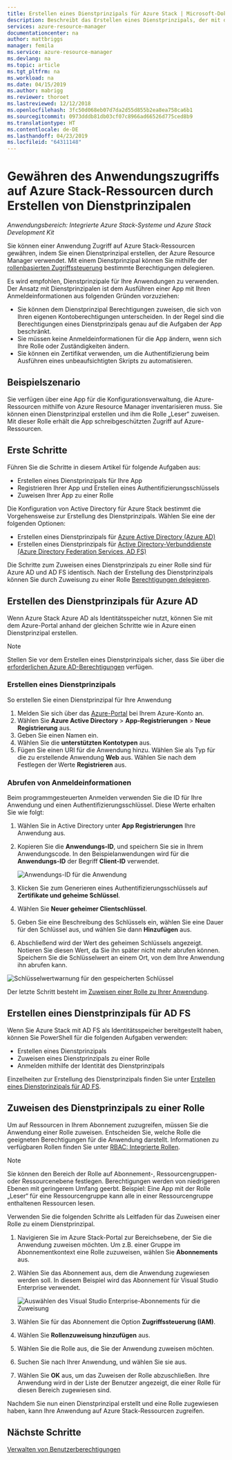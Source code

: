 ```yaml
---
title: Erstellen eines Dienstprinzipals für Azure Stack | Microsoft-Dokumentation
description: Beschreibt das Erstellen eines Dienstprinzipals, der mit der rollenbasierten Zugriffssteuerung in Azure Resource Manager zum Verwalten des Zugriffs auf Ressourcen verwendet werden kann.
services: azure-resource-manager
documentationcenter: na
author: mattbriggs
manager: femila
ms.service: azure-resource-manager
ms.devlang: na
ms.topic: article
ms.tgt_pltfrm: na
ms.workload: na
ms.date: 04/15/2019
ms.author: mabrigg
ms.reviewer: thoroet
ms.lastreviewed: 12/12/2018
ms.openlocfilehash: 3fc50d068eb07d7da2d55d855b2ea8ea758ca6b1
ms.sourcegitcommit: 0973dddb81db03cf07c8966ad66526d775ced8b9
ms.translationtype: HT
ms.contentlocale: de-DE
ms.lasthandoff: 04/23/2019
ms.locfileid: "64311148"
---
```

# <a name="give-applications-access-to-azure-stack-resources-by-creating-service-principals"></a>Gewähren des Anwendungszugriffs auf Azure Stack-Ressourcen durch Erstellen von Dienstprinzipalen

*Anwendungsbereich: Integrierte Azure Stack-Systeme und Azure Stack Development Kit*

Sie können einer Anwendung Zugriff auf Azure Stack-Ressourcen gewähren, indem Sie einen Dienstprinzipal erstellen, der Azure Resource Manager verwendet. Mit einem Dienstprinzipal können Sie mithilfe der [rollenbasierten Zugriffssteuerung](azure-stack-manage-permissions.md) bestimmte Berechtigungen delegieren.

Es wird empfohlen, Dienstprinzipale für Ihre Anwendungen zu verwenden. Der Ansatz mit Dienstprinzipalen ist dem Ausführen einer App mit Ihren Anmeldeinformationen aus folgenden Gründen vorzuziehen:

* Sie können dem Dienstprinzipal Berechtigungen zuweisen, die sich von Ihren eigenen Kontoberechtigungen unterscheiden. In der Regel sind die Berechtigungen eines Dienstprinzipals genau auf die Aufgaben der App beschränkt.
* Sie müssen keine Anmeldeinformationen für die App ändern, wenn sich Ihre Rolle oder Zuständigkeiten ändern.
* Sie können ein Zertifikat verwenden, um die Authentifizierung beim Ausführen eines unbeaufsichtigten Skripts zu automatisieren.

## <a name="example-scenario"></a>Beispielszenario

Sie verfügen über eine App für die Konfigurationsverwaltung, die Azure-Ressourcen mithilfe von Azure Resource Manager inventarisieren muss. Sie können einen Dienstprinzipal erstellen und ihm die Rolle „Leser“ zuweisen. Mit dieser Rolle erhält die App schreibgeschützten Zugriff auf Azure-Ressourcen.

## <a name="getting-started"></a>Erste Schritte

Führen Sie die Schritte in diesem Artikel für folgende Aufgaben aus:

* Erstellen eines Dienstprinzipals für Ihre App
* Registrieren Ihrer App und Erstellen eines Authentifizierungsschlüssels
* Zuweisen Ihrer App zu einer Rolle

Die Konfiguration von Active Directory für Azure Stack bestimmt die Vorgehensweise zur Erstellung des Dienstprinzipals. Wählen Sie eine der folgenden Optionen:

* Erstellen eines Dienstprinzipals für [Azure Active Directory (Azure AD)](azure-stack-create-service-principals.md#create-service-principal-for-azure-ad)
* Erstellen eines Dienstprinzipals für [Active Directory-Verbunddienste (Azure Directory Federation Services, AD FS)](azure-stack-create-service-principals.md#create-service-principal-for-ad-fs)

Die Schritte zum Zuweisen eines Dienstprinzipals zu einer Rolle sind für Azure AD und AD FS identisch. Nach der Erstellung des Dienstprinzipals können Sie durch Zuweisung zu einer Rolle [Berechtigungen delegieren](azure-stack-create-service-principals.md).

## <a name="create-service-principal-for-azure-ad"></a>Erstellen des Dienstprinzipals für Azure AD

Wenn Azure Stack Azure AD als Identitätsspeicher nutzt, können Sie mit dem Azure-Portal anhand der gleichen Schritte wie in Azure einen Dienstprinzipal erstellen.

> [!NOTE]
> Stellen Sie vor dem Erstellen eines Dienstprinzipals sicher, dass Sie über die [erforderlichen Azure AD-Berechtigungen](/azure/active-directory/develop/howto-create-service-principal-portal#required-permissions) verfügen.

### <a name="create-service-principal"></a>Erstellen eines Dienstprinzipals

So erstellen Sie einen Dienstprinzipal für Ihre Anwendung

1. Melden Sie sich über das [Azure-Portal](https://portal.azure.com) bei Ihrem Azure-Konto an.
2. Wählen Sie **Azure Active Directory** > **App-Registrierungen** > **Neue Registrierung** aus.
3. Geben Sie einen Namen ein.
4. Wählen Sie die **unterstützten Kontotypen** aus.
5.  Fügen Sie einen URI für die Anwendung hinzu. Wählen Sie als Typ für die zu erstellende Anwendung **Web** aus. Wählen Sie nach dem Festlegen der Werte **Registrieren** aus.

### <a name="get-credentials"></a>Abrufen von Anmeldeinformationen

Beim programmgesteuerten Anmelden verwenden Sie die ID für Ihre Anwendung und einen Authentifizierungsschlüssel. Diese Werte erhalten Sie wie folgt:

1. Wählen Sie in Active Directory unter **App Registrierungen** Ihre Anwendung aus.

2. Kopieren Sie die **Anwendungs-ID**, und speichern Sie sie in Ihrem Anwendungscode. In den Beispielanwendungen wird für die **Anwendungs-ID** der Begriff **Client-ID** verwendet.

     ![Anwendungs-ID für die Anwendung](./media/azure-stack-create-service-principals/image12.png)
3. Klicken Sie zum Generieren eines Authentifizierungsschlüssels auf **Zertifikate und geheime Schlüssel**.

4. Wählen Sie **Neuer geheimer Clientschlüssel**.

5. Geben Sie eine Beschreibung des Schlüssels ein, wählen Sie eine Dauer für den Schlüssel aus, und wählen Sie dann **Hinzufügen** aus. 

6. Abschließend wird der Wert des geheimen Schlüssels angezeigt. Notieren Sie diesen Wert, da Sie ihn später nicht mehr abrufen können. Speichern Sie die Schlüsselwert an einem Ort, von dem Ihre Anwendung ihn abrufen kann.

![Schlüsselwertwarnung für den gespeicherten Schlüssel](./media/azure-stack-create-service-principals/image15.png)

Der letzte Schritt besteht im [Zuweisen einer Rolle zu Ihrer Anwendung](azure-stack-create-service-principals.md).

## <a name="create-service-principal-for-ad-fs"></a>Erstellen eines Dienstprinzipals für AD FS

Wenn Sie Azure Stack mit AD FS als Identitätsspeicher bereitgestellt haben, können Sie PowerShell für die folgenden Aufgaben verwenden:

* Erstellen eines Dienstprinzipals
* Zuweisen eines Dienstprinzipals zu einer Rolle
* Anmelden mithilfe der Identität des Dienstprinzipals

Einzelheiten zur Erstellung des Dienstprinzipals finden Sie unter [Erstellen eines Dienstprinzipals für AD FS](../operator/azure-stack-create-service-principals.md#manage-service-principal-for-ad-fs).

## <a name="assign-the-service-principal-to-a-role"></a>Zuweisen des Dienstprinzipals zu einer Rolle

Um auf Ressourcen in Ihrem Abonnement zuzugreifen, müssen Sie die Anwendung einer Rolle zuweisen. Entscheiden Sie, welche Rolle die geeigneten Berechtigungen für die Anwendung darstellt. Informationen zu verfügbaren Rollen finden Sie unter [RBAC: Integrierte Rollen](/azure/role-based-access-control/built-in-roles).

> [!NOTE]
> Sie können den Bereich der Rolle auf Abonnement-, Ressourcengruppen- oder Ressourcenebene festlegen. Berechtigungen werden von niedrigeren Ebenen mit geringerem Umfang geerbt. Beispiel: Eine App mit der Rolle „Leser“ für eine Ressourcengruppe kann alle in einer Ressourcengruppe enthaltenen Ressourcen lesen.

Verwenden Sie die folgenden Schritte als Leitfaden für das Zuweisen einer Rolle zu einem Dienstprinzipal.

1. Navigieren Sie im Azure Stack-Portal zur Bereichsebene, der Sie die Anwendung zuweisen möchten. Um z.B. einer Gruppe im Abonnementkontext eine Rolle zuzuweisen, wählen Sie **Abonnements** aus.

2. Wählen Sie das Abonnement aus, dem die Anwendung zugewiesen werden soll. In diesem Beispiel wird das Abonnement für Visual Studio Enterprise verwendet.

     ![Auswählen des Visual Studio Enterprise-Abonnements für die Zuweisung](./media/azure-stack-create-service-principals/image16.png)

3. Wählen Sie für das Abonnement die Option **Zugriffssteuerung (IAM)**.

4. Wählen Sie **Rollenzuweisung hinzufügen** aus.

5. Wählen Sie die Rolle aus, die Sie der Anwendung zuweisen möchten.

6. Suchen Sie nach Ihrer Anwendung, und wählen Sie sie aus.

7. Wählen Sie **OK** aus, um das Zuweisen der Rolle abzuschließen. Ihre Anwendung wird in der Liste der Benutzer angezeigt, die einer Rolle für diesen Bereich zugewiesen sind.

Nachdem Sie nun einen Dienstprinzipal erstellt und eine Rolle zugewiesen haben, kann Ihre Anwendung auf Azure Stack-Ressourcen zugreifen.

## <a name="next-steps"></a>Nächste Schritte

[Verwalten von Benutzerberechtigungen](azure-stack-manage-permissions.md)
